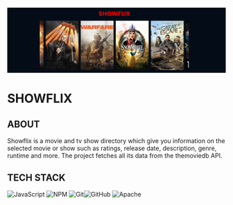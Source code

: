 ![Project Banner](https://github.com/D-Chaney/showflix/blob/main/banner.png?raw=true)

# SHOWFLIX

## ABOUT
Showflix is a movie and tv show directory which give you information on the selected movie or show such as ratings, release date, description, genre, runtime and more. The project fetches all its data from the themoviedb API. 

## TECH STACK
 ![JavaScript](https://img.shields.io/badge/javascript-%23323330.svg?style=for-the-badge&logo=javascript&logoColor=%23F7DF1E) ![NPM](https://img.shields.io/badge/NPM-%23CB3837.svg?style=for-the-badge&logo=npm&logoColor=white) ![Git](https://img.shields.io/badge/git-%23F05033.svg?style=for-the-badge&logo=git&logoColor=white)![GitHub](https://img.shields.io/badge/github-%23121011.svg?style=for-the-badge&logo=github&logoColor=white) ![Apache](https://img.shields.io/badge/apache-%23D42029.svg?style=for-the-badge&logo=apache&logoColor=white) 
 
